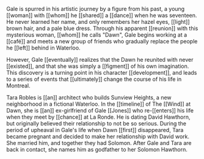 Gale is spurred in his artistic journey by a figure from his past, a young [[woman]] with [[whom]] he [[shared]] a [[dance]] when he was seventeen. He never learned her name, and only remembers her hazel eyes, [[light]] brown hair, and a pale blue dress. Through his apparent [[reunion]] with this mysterious woman, [[whom]] he calls "Dawn", Gale begins working at a [[café]] and meets a new group of friends who gradually replace the people he [[left]] behind in Waterloo.

However, Gale [[eventually]] realizes that the Dawn he reunited with never [[existed]], and that she was simply a [[figment]] of his own imagination. This discovery is a turning point in his character [[development]], and leads to a series of events that [[ultimately]] change the course of his life in Montreal.

Tara Robles is [[an]] architect who builds Sunview Heights, a new neighborhood in a fictional Waterloo. In the [[timeline]] of The [[Wind]] at Dawn, she is [[an]] ex-girlfriend of Gale [[Jones]] who re-[[enters]] his life when they meet by [[chance]] at La Ronde. He is dating David Hawthorn, but originally believed their relationship to not be so serious. During the period of upheaval in Gale's life when Dawn [[first]] disappeared, Tara became pregnant and decided to make her relationship with David work. She married him, and together they had Solomon. After Gale and Tara are back in contact, she names him as godfather to her Solomon Hawthorn.